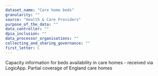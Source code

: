```yaml
---
dataset_name: "Care home beds"
granularity: ""
source: "Health & Care Providers"
purpose_of_the_data: ""
data_controller: ""
dpia_inclusion: ""
data_processor_organisations: ""
collecting_and_sharing_governance: ""
first_letter: C
---
```

Capacity information for beds availability in care homes - received via LogicApp. Partial coverage of England care homes